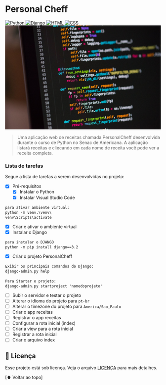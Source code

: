 # Personal Cheff
<!---Esses são exemplos. Veja https://shields.io para outras pessoas ou para personalizar este conjunto de escudos. Você pode querer incluir dependências, status do projeto e informações de licença aqui--->
![Python](https://img.shields.io/badge/Python-14354C?style=for-the-badge&logo=python&logoColor=white)
![Django](https://img.shields.io/badge/Django-092E20?style=for-the-badge&logo=django&logoColor=white)
![HTML](https://img.shields.io/badge/HTML5-E34F26?style=for-the-badge&logo=html5&logoColor=white)
![CSS](https://img.shields.io/badge/CSS3-1572B6?style=for-the-badge&logo=css3&logoColor=white)
<img src="example.jpg" alt="exemplo Python">
>Uma aplicação web de receitas chamada PersonalCheff desenvolvida durante o curso de Python no Senac de Americana. A aplicação listará receitas e cliecando em cada nome de receita você pode ver a receita completa.

### Lista de tarefas
Segue a lista de tarefas a serem desenvolvidas no projeto:
- [X] Pré-requisitos
    - [X] Instalar o Python
    - [X] Instalar Visual Studio Code
```
para ativar ambiente virtual:
python -m venv.\venv\
venv\Scripts\activate
```
- [X] Criar e ativar o ambiente virtual
- [X] Instalar o Django
```
para instalar o DJANGO
python -m pip install django==3.2
```
- [X] Criar o projeto PersonalCheff
```
Exibir os principais comandos do Django:
django-admin.py help 

Para Startar o projeto:
django-admin.py startproject 'nomedoprojeto'
```
- [ ] Subir o servidor e testar o projeto
- [ ] Alterar o idioma do projeto para `pt-br`
- [ ] Alterar o timezone do projeto para `America/Sao_Paulo`
- [ ] Criar o app receitas
- [ ] Registrar o app receitas
- [ ] Configurar a rota inicial (index)
- [ ] Criar a view para a rota inicial
- [ ] Registrar a rota inicial
- [ ] Criar o arquivo index
 
 ## 📝 Licença
Esse projeto está sob licença. Veja o arquivo [LICENÇA](LICENSE.md) para mais detalhes.

[⬆ Voltar ao topo]<br>    
